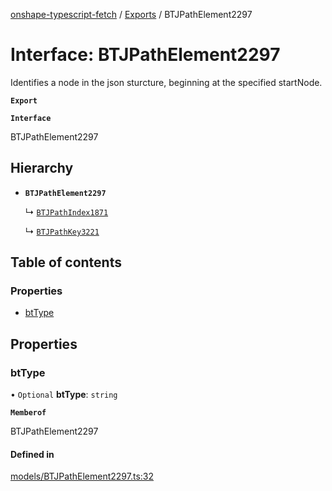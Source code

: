 [onshape-typescript-fetch](../README.md) / [Exports](../modules.md) / BTJPathElement2297

# Interface: BTJPathElement2297

Identifies a node in the json sturcture, beginning at the specified startNode.

**`Export`**

**`Interface`**

BTJPathElement2297

## Hierarchy

- **`BTJPathElement2297`**

  ↳ [`BTJPathIndex1871`](BTJPathIndex1871.md)

  ↳ [`BTJPathKey3221`](BTJPathKey3221.md)

## Table of contents

### Properties

- [btType](BTJPathElement2297.md#bttype)

## Properties

### btType

• `Optional` **btType**: `string`

**`Memberof`**

BTJPathElement2297

#### Defined in

[models/BTJPathElement2297.ts:32](https://github.com/toebes/onshape-typescript-fetch/blob/3e11ae1/models/BTJPathElement2297.ts#L32)
